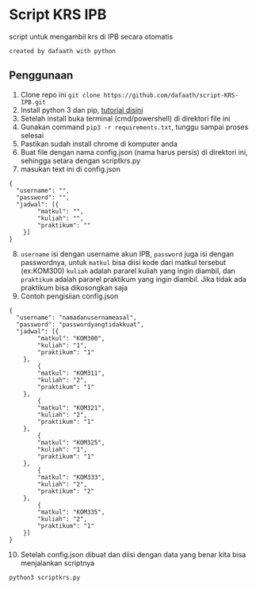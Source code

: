 # Script KRS IPB
script untuk mengambil krs di IPB secara otomatis

`created by dafaath with python`

## Penggunaan
1. Clone repo ini `git clone https://github.com/dafaath/script-KRS-IPB.git`
2. Install python 3 dan pip, [tutorial disini](https://phoenixnap.com/kb/how-to-install-python-3-windows)
3. Setelah install buka terminal (cmd/powershell) di direktori file ini
4. Gunakan command `pip3 -r requirements.txt`, tunggu sampai proses selesai
5. Pastikan sudah install chrome di komputer anda
6. Buat file dengan nama config.json (nama harus persis) di direktori ini, sehingga setara dengan scriptkrs.py
7. masukan text ini di config.json
```
{
  "username": "",
  "password": "",
  "jadwal": [{
        "matkul": "",
        "kuliah": "",
        "praktikum": ""
    }]
}
```
8. `username` isi dengan username akun IPB, `password` juga isi dengan passwordnya, untuk `matkul` bisa diisi kode dari matkul tersebut (ex:KOM300) `kuliah` adalah pararel kuliah yang ingin diambil, dan `praktikum` adalah pararel praktikum yang ingin diambil. Jika tidak ada praktikum bisa dikosongkan saja 
9. Contoh pengisiian config.json
```
{
  "username": "namadanusernameasal",
  "password": "passwordyangtidakkuat",
  "jadwal": [{
        "matkul": "KOM300",
        "kuliah": "1",
        "praktikum": "1"
    },
        {
        "matkul": "KOM311",
        "kuliah": "2",
        "praktikum": "1"
    },
        {
        "matkul": "KOM321",
        "kuliah": "2",
        "praktikum": "1"
    },
        {
        "matkul": "KOM325",
        "kuliah": "1",
        "praktikum": "1"
    },
        {
        "matkul": "KOM333",
        "kuliah": "2",
        "praktikum": "2"
    },
        {
        "matkul": "KOM335",
        "kuliah": "2",
        "praktikum": "1"
    }]
}
```
10. Setelah config.json dibuat dan diisi dengan data yang benar kita bisa menjalankan scriptnya
```
python3 scriptkrs.py
```
